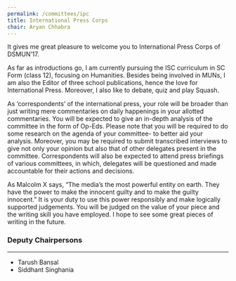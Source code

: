 ```yaml
---
permalink: /committees/ipc
title: International Press Corps
chair: Aryan Chhabra
---
```


It gives me great pleasure to welcome you to International Press Corps of DSMUN’17.

As far as introductions go, I am currently pursuing the ISC curriculum in SC Form (class 12), focusing on Humanities. Besides being involved in MUNs, I am also the Editor of three school publications, hence the love for International Press. Moreover, I also like to debate, quiz and play Squash.

As ‘correspondents’ of the international press, your role will be broader than just writing mere commentaries on daily happenings in your allotted commentaries. You will be expected to give an in-depth analysis of the committee in the form of Op-Eds. Please note that you will be required to do some research on the agenda of your committee- to better aid your analysis. Moreover, you may be required to submit transcribed interviews to give not only your opinion but also that of other delegates present in the committee. Correspondents will also be expected to attend press briefings of various committees, in which, delegates will be questioned and made accountable for their actions and decisions.

As Malcolm X says, “The media’s the most powerful entity on earth. They have the power to make the innocent guilty and to make the guilty innocent.” It is your duty to use this power responsibly and make logically supported judgements. You will be judged on the value of your piece and the writing skill you have employed. I hope to see some great pieces of writing in the future.

### Deputy Chairpersons
<hr>

- Tarush Bansal
- Siddhant Singhania
